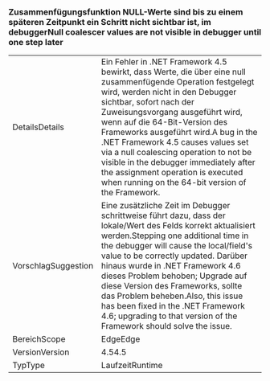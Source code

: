### <a name="null-coalescer-values-are-not-visible-in-debugger-until-one-step-later"></a><span data-ttu-id="a97ce-101">Zusammenfügungsfunktion NULL-Werte sind bis zu einem späteren Zeitpunkt ein Schritt nicht sichtbar ist, im debugger</span><span class="sxs-lookup"><span data-stu-id="a97ce-101">Null coalescer values are not visible in debugger until one step later</span></span>

|   |   |
|---|---|
|<span data-ttu-id="a97ce-102">Details</span><span class="sxs-lookup"><span data-stu-id="a97ce-102">Details</span></span>|<span data-ttu-id="a97ce-103">Ein Fehler in .NET Framework 4.5 bewirkt, dass Werte, die über eine null zusammenfügende Operation festgelegt wird, werden nicht in den Debugger sichtbar, sofort nach der Zuweisungsvorgang ausgeführt wird, wenn auf die 64-Bit-Version des Frameworks ausgeführt wird.</span><span class="sxs-lookup"><span data-stu-id="a97ce-103">A bug in the .NET Framework 4.5 causes values set via a null coalescing operation to not be visible in the debugger immediately after the assignment operation is executed when running on the 64-bit version of the Framework.</span></span>|
|<span data-ttu-id="a97ce-104">Vorschlag</span><span class="sxs-lookup"><span data-stu-id="a97ce-104">Suggestion</span></span>|<span data-ttu-id="a97ce-105">Eine zusätzliche Zeit im Debugger schrittweise führt dazu, dass der lokale/Wert des Felds korrekt aktualisiert werden.</span><span class="sxs-lookup"><span data-stu-id="a97ce-105">Stepping one additional time in the debugger will cause the local/field's value to be correctly updated.</span></span> <span data-ttu-id="a97ce-106">Darüber hinaus wurde in .NET Framework 4.6 dieses Problem behoben; Upgrade auf diese Version des Frameworks, sollte das Problem beheben.</span><span class="sxs-lookup"><span data-stu-id="a97ce-106">Also, this issue has been fixed in the .NET Framework 4.6; upgrading to that version of the Framework should solve the issue.</span></span>|
|<span data-ttu-id="a97ce-107">Bereich</span><span class="sxs-lookup"><span data-stu-id="a97ce-107">Scope</span></span>|<span data-ttu-id="a97ce-108">Edge</span><span class="sxs-lookup"><span data-stu-id="a97ce-108">Edge</span></span>|
|<span data-ttu-id="a97ce-109">Version</span><span class="sxs-lookup"><span data-stu-id="a97ce-109">Version</span></span>|<span data-ttu-id="a97ce-110">4.5</span><span class="sxs-lookup"><span data-stu-id="a97ce-110">4.5</span></span>|
|<span data-ttu-id="a97ce-111">Typ</span><span class="sxs-lookup"><span data-stu-id="a97ce-111">Type</span></span>|<span data-ttu-id="a97ce-112">Laufzeit</span><span class="sxs-lookup"><span data-stu-id="a97ce-112">Runtime</span></span>|

